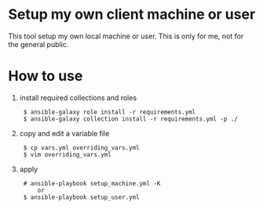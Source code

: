 # Setup my own client machine or user
This tool setup my own local machine or user.
This is only for me, not for the general public.

# How to use
1. install required collections and roles

        $ ansible-galaxy role install -r requirements.yml
        $ ansible-galaxy collection install -r requirements.yml -p ./

2. copy and edit a variable file

        $ cp vars.yml overriding_vars.yml
        $ vim overriding_vars.yml

3. apply

        # ansible-playbook setup_machine.yml -K
            or
        $ ansible-playbook setup_user.yml
